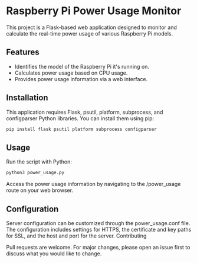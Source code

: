 # Raspberry Pi Power Usage Monitor

This project is a Flask-based web application designed to monitor and calculate the real-time power usage of various Raspberry Pi models.

## Features

- Identifies the model of the Raspberry Pi it's running on.
- Calculates power usage based on CPU usage.
- Provides power usage information via a web interface.

## Installation

This application requires Flask, psutil, platform, subprocess, and configparser Python libraries. You can install them using pip:

```bash
pip install flask psutil platform subprocess configparser
```
## Usage

Run the script with Python:

```bash
python3 power_usage.py
```

Access the power usage information by navigating to the /power_usage route on your web browser.

## Configuration

Server configuration can be customized through the power_usage.conf file. The configuration includes settings for HTTPS, the certificate and key paths for SSL, and the host and port for the server.
Contributing

Pull requests are welcome. For major changes, please open an issue first to discuss what you would like to change.
